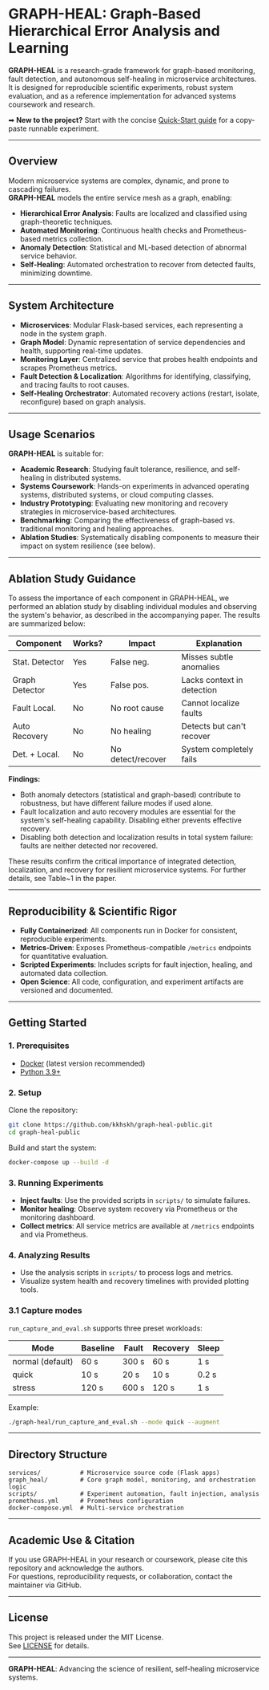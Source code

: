 # GRAPH-HEAL: Graph-Based Hierarchical Error Analysis and Learning

**GRAPH-HEAL** is a research-grade framework for graph-based monitoring, fault detection, and autonomous self-healing in microservice architectures.  
It is designed for reproducible scientific experiments, robust system evaluation, and as a reference implementation for advanced systems coursework and research.

➡ **New to the project?** Start with the concise [Quick-Start guide](docs/quickstart.md) for a copy-paste runnable experiment.

---

## Overview

Modern microservice systems are complex, dynamic, and prone to cascading failures.  
**GRAPH-HEAL** models the entire service mesh as a graph, enabling:

- **Hierarchical Error Analysis**: Faults are localized and classified using graph-theoretic techniques.
- **Automated Monitoring**: Continuous health checks and Prometheus-based metrics collection.
- **Anomaly Detection**: Statistical and ML-based detection of abnormal service behavior.
- **Self-Healing**: Automated orchestration to recover from detected faults, minimizing downtime.

---

## System Architecture

- **Microservices**: Modular Flask-based services, each representing a node in the system graph.
- **Graph Model**: Dynamic representation of service dependencies and health, supporting real-time updates.
- **Monitoring Layer**: Centralized service that probes health endpoints and scrapes Prometheus metrics.
- **Fault Detection & Localization**: Algorithms for identifying, classifying, and tracing faults to root causes.
- **Self-Healing Orchestrator**: Automated recovery actions (restart, isolate, reconfigure) based on graph analysis.

---

## Usage Scenarios

**GRAPH-HEAL** is suitable for:
- **Academic Research**: Studying fault tolerance, resilience, and self-healing in distributed systems.
- **Systems Coursework**: Hands-on experiments in advanced operating systems, distributed systems, or cloud computing classes.
- **Industry Prototyping**: Evaluating new monitoring and recovery strategies in microservice-based architectures.
- **Benchmarking**: Comparing the effectiveness of graph-based vs. traditional monitoring and healing approaches.
- **Ablation Studies**: Systematically disabling components to measure their impact on system resilience (see below).

---

## Ablation Study Guidance

To assess the importance of each component in GRAPH-HEAL, we performed an ablation study by disabling individual modules and observing the system's behavior, as described in the accompanying paper. The results are summarized below:

| Component         | Works? | Impact         | Explanation                  |
|-------------------|--------|---------------|------------------------------|
| Stat. Detector    | Yes    | False neg.    | Misses subtle anomalies      |
| Graph Detector    | Yes    | False pos.    | Lacks context in detection   |
| Fault Local.      | No     | No root cause | Cannot localize faults       |
| Auto Recovery     | No     | No healing    | Detects but can't recover    |
| Det. + Local.     | No     | No detect/recover | System completely fails |

**Findings:**
- Both anomaly detectors (statistical and graph-based) contribute to robustness, but have different failure modes if used alone.
- Fault localization and auto recovery modules are essential for the system's self-healing capability. Disabling either prevents effective recovery.
- Disabling both detection and localization results in total system failure: faults are neither detected nor recovered.

These results confirm the critical importance of integrated detection, localization, and recovery for resilient microservice systems. For further details, see Table~1 in the paper.

---

## Reproducibility & Scientific Rigor

- **Fully Containerized**: All components run in Docker for consistent, reproducible experiments.
- **Metrics-Driven**: Exposes Prometheus-compatible `/metrics` endpoints for quantitative evaluation.
- **Scripted Experiments**: Includes scripts for fault injection, healing, and automated data collection.
- **Open Science**: All code, configuration, and experiment artifacts are versioned and documented.

---

## Getting Started

### 1. Prerequisites

- [Docker](https://www.docker.com/) (latest version recommended)
- [Python 3.9+](https://www.python.org/downloads/)

### 2. Setup

Clone the repository:
```bash
git clone https://github.com/kkhskh/graph-heal-public.git
cd graph-heal-public
```

Build and start the system:
```bash
docker-compose up --build -d
```

### 3. Running Experiments

- **Inject faults**: Use the provided scripts in `scripts/` to simulate failures.
- **Monitor healing**: Observe system recovery via Prometheus or the monitoring dashboard.
- **Collect metrics**: All service metrics are available at `/metrics` endpoints and via Prometheus.

### 4. Analyzing Results

- Use the analysis scripts in `scripts/` to process logs and metrics.
- Visualize system health and recovery timelines with provided plotting tools.

### 3.1  Capture modes

`run_capture_and_eval.sh` supports three preset workloads:

| Mode | Baseline | Fault | Recovery | Sleep |
|------|----------|-------|----------|-------|
| normal (default) | 60 s | 300 s | 60 s | 1 s |
| quick            | 10 s | 20 s  | 10 s | 0.2 s |
| stress           | 120 s| 600 s | 120 s| 1 s |

Example:

```bash
./graph-heal/run_capture_and_eval.sh --mode quick --augment
```

---

## Directory Structure

```
services/           # Microservice source code (Flask apps)
graph_heal/         # Core graph model, monitoring, and orchestration logic
scripts/            # Experiment automation, fault injection, analysis
prometheus.yml      # Prometheus configuration
docker-compose.yml  # Multi-service orchestration
```

---

## Academic Use & Citation

If you use GRAPH-HEAL in your research or coursework, please cite this repository and acknowledge the authors.  
For questions, reproducibility requests, or collaboration, contact the maintainer via GitHub.

---

## License

This project is released under the MIT License.  
See [LICENSE](LICENSE) for details.

---

**GRAPH-HEAL**: Advancing the science of resilient, self-healing microservice systems. 